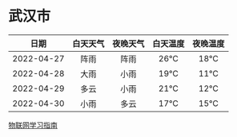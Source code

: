 # 武汉市
|日期|白天天气|夜晚天气|白天温度|夜晚温度|
|:--:|:--:|:--:|:--:|:--:|
|2022-04-27|阵雨|阵雨|26℃|18℃|
|2022-04-28|大雨|小雨|19℃|11℃|
|2022-04-29|多云|小雨|21℃|12℃|
|2022-04-30|小雨|多云|17℃|15℃|
 
[物联网学习指南](http://doc.lziqi.top/IoT)
